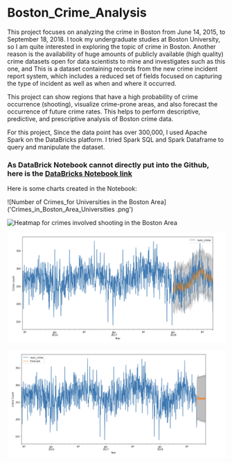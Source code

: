 # Boston_Crime_Analysis

This project focuses on analyzing the crime in Boston from June 14, 2015, to September 18, 2018. I took my undergraduate studies at Boston University, so I am quite interested in exploring the topic of crime in Boston. Another reason is the availability of huge amounts of publicly available (high quality) crime datasets open for data scientists to mine and investigates such as this one, and This is a dataset containing records from the new crime incident report system, which includes a reduced set of fields focused on capturing the type of incident as well as when and where it occurred.

This project can show regions that have a high probability of crime occurrence (shooting), visualize crime-prone areas, and also forecast the occurrence of future crime rates. This helps to perform descriptive, predictive, and prescriptive analysis of Boston crime data.

For this project, Since the data point has over 300,000, I used Apache Spark on the DataBricks platform. I tried Spark SQL and Spark Dataframe to query and manipulate the dataset. 

### As DataBrick Notebook cannot directly put into the Github, here is the [DataBricks Notebook link](https://databricks-prod-cloudfront.cloud.databricks.com/public/4027ec902e239c93eaaa8714f173bcfc/3014812208976575/3794154026177906/8479687476525162/latest.html)


Here is some charts created in the Notebook:

![Number of Crimes_for Universities in the Boston Area]('Crimes_in_Boston_Area_Universities .png')

![Heatmap for crimes involved shooting in the Boston Area](Shooting_Crime_Heatmap.png)

![Time_series_forcasting_for_known period of crimes ](Time_series_forcasting_for_known_data.png)

![Time_series_forcasting_for_future crimes ](Time_series_forcasting_for_future.png)
